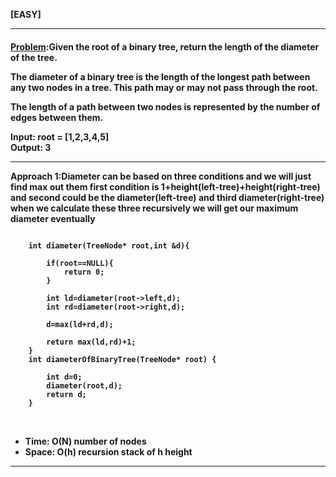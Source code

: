 <b>[EASY]</b>
<br/>

<hr/>

<h4><a href="https://leetcode.com/problems/diameter-of-binary-tree/description/?envType=daily-question&envId=2024-02-27">Problem</a>:Given the root of a binary tree, return the length of the diameter of the tree.

The diameter of a binary tree is the length of the longest path between any two nodes in a tree. This path may or may not pass through the root.

The length of a path between two nodes is represented by the number of edges between them.



<b>Input:</b> root = [1,2,3,4,5]<br>
<b>Output:</b> 3<br>

<hr>
<b>Approach 1:Diameter can be based on three conditions and we will just find max out them first condition is 1+height(left-tree)+height(right-tree) and second could be the diameter(left-tree) and third diameter(right-tree) when we calculate these three recursively we will get our maximum diameter eventually </b> 

<br/>

```

    int diameter(TreeNode* root,int &d){
        
        if(root==NULL){
            return 0;
        }
        
        int ld=diameter(root->left,d);
        int rd=diameter(root->right,d);
        
        d=max(ld+rd,d);
        
        return max(ld,rd)+1;
    }
    int diameterOfBinaryTree(TreeNode* root) {
        
        int d=0;
        diameter(root,d);
        return d;
    }

```

<br/>
<ul>
<li>Time: O(N) number of nodes </li>
<li>Space: O(h) recursion stack of h height </li>
</ul>
<hr>
